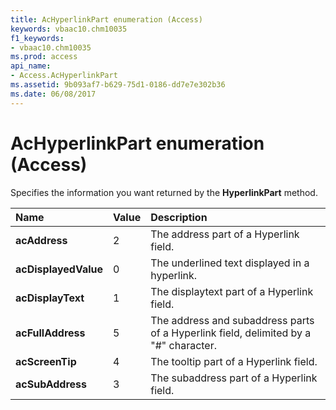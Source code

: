 ```yaml
---
title: AcHyperlinkPart enumeration (Access)
keywords: vbaac10.chm10035
f1_keywords:
- vbaac10.chm10035
ms.prod: access
api_name:
- Access.AcHyperlinkPart
ms.assetid: 9b093af7-b629-75d1-0186-dd7e7e302b36
ms.date: 06/08/2017
---
```



# AcHyperlinkPart enumeration (Access)

Specifies the information you want returned by the  **HyperlinkPart** method.



|Name|Value|Description|
|:-----|:-----|:-----|
|**acAddress**|2|The address part of a Hyperlink field.|
|**acDisplayedValue**|0|The underlined text displayed in a hyperlink.|
|**acDisplayText**|1|The displaytext part of a Hyperlink field.|
|**acFullAddress**|5|The address and subaddress parts of a Hyperlink field, delimited by a "#" character.|
|**acScreenTip**|4|The tooltip part of a Hyperlink field.|
|**acSubAddress**|3|The subaddress part of a Hyperlink field.|

